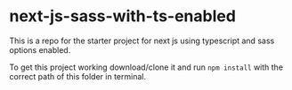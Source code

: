 # next-js-sass-with-ts-enabled
This is a repo for the starter project for next js using typescript and sass options enabled.

To get this project working download/clone it and run `npm install` with the correct path of this folder in terminal.
